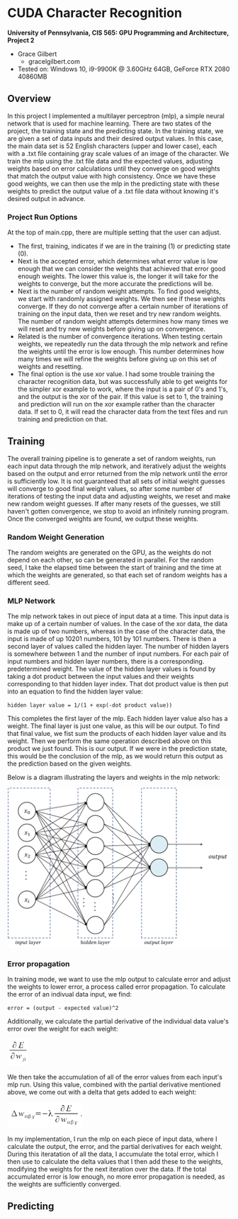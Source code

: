 CUDA Character Recognition
======================

**University of Pennsylvania, CIS 565: GPU Programming and Architecture, Project 2**

* Grace Gilbert
  * gracelgilbert.com
* Tested on: Windows 10, i9-9900K @ 3.60GHz 64GB, GeForce RTX 2080 40860MB

## Overview
In this project I implemented a multilayer perceptron (mlp), a simple neural network that is used for machine learning.  There are two states of the project, the training state and the predicting state.  In the training state, we are given a set of data inputs and their desired output values.  In this case, the main data set is 52 English characters (upper and lower case), each with a .txt file containing gray scale values of an image of the character.  We train the mlp using the .txt file data and the expected values, adjusting weights based on error calculations until they converge on good weights that match the output value with high consistency. Once we have these good weights, we can then use the mlp in the predicting state with these weights to predict the output value of a .txt file data without knowing it's desired output in advance.  

### Project Run Options
At the top of main.cpp, there are multiple setting that the user can adjust. 
- The first, training, indicates if we are in the training (1) or predicting state (0).
- Next is the accepted error, which determines what error value is low enough that we can consider the weights that achieved that error good enough weights. The lower this value is, the longer it will take for the weights to converge, but the more accurate the predictions will be.  
- Next is the number of random weight attempts.  To find good weights, we start with randomly assigned weights.  We then see if these weights converge.  If they do not converge after a certain number of iterations of training on the input data, then we reset and try new random weights.  The number of random weight attempts determines how many times we will reset and try new weights before giving up on convergence.
- Related is the number of convergence iterations.  When testing certain weights, we repeatedly run the data through the mlp network and refine the weights until the error is low enough.  This number determines how many times we will refine the weights before giving up on this set of weights and resetting.
- The final option is the use xor value. I had some trouble training the character recognition data, but was successfully able to get weights for the simpler xor example to work, where the input is a pair of 0's and 1's, and the output is the xor of the pair.  If this value is set to 1, the training and prediction will run on the xor example rather than the character data.  If set to 0, it will read the character data from the text files and run training and prediction on that.

## Training
The overall training pipeline is to generate a set of random weights, run each input data through the mlp network, and iteratively adjust the weights based on the output and error returned from the mlp network until the error is sufficiently low.  It is not guaranteed that all sets of initial weight guesses will converge to good final weight values, so after some number of iterations of testing the input data and adjusting weights, we reset and make new random weight guesses.  If after many resets of the guesses, we still haven't gotten convergence, we stop to avoid an infinitely running program.  Once the converged weights are found, we output these weights. 
### Random Weight Generation
The random weights are generated on the GPU, as the weights do not depend on each other, so can be generated in parallel.  For the random seed, I take the elapsed time between the start of training and the time at which the weights are generated, so that each set of random weights has a different seed.
### MLP Network
The mlp network takes in out piece of input data at a time.  This input data is make up of a certain number of values.  In the case of the xor data, the data is made up of two numbers, whereas in the case of the character data, the input is made of up 10201 numbers, 101 by 101 numbers.  There is then a second layer of values called the hidden layer.  The number of hidden layers is somewhere between 1 and the number of input numbers.  For each pair of input numbers and hidden layer numbers, there is a corresponding. predetermined weight.  The value of the hidden layer values is found by taking a dot product between the input values and their weights corresponding to that hidden layer index. That dot product value is then put into an equation to find the hidden layer value:

```
hidden layer value = 1/(1 + exp(-dot product value))
```

This completes the first layer of the mlp.  Each hidden layer value also has a weight. The final layer is just one value, as this will be our output.  To find that final value, we fist sum the products of each hidden layer value and its weight.  Then we perform the same operation described above on this product we just found.  This is our output.  If we were in the prediction state, this would be the conclusion of the mlp, as we would return this output as the prediction based on the given weights. 

Below is a diagram illustrating the layers and weights in the mlp network:

![](img/MLP.png)

### Error propagation
In training mode, we want to use the mlp output to calculate error and adjust the weights to lower error, a process called error propagation.  To calculate the error of an indivual data input, we find:
```
error = (output - expected value)^2
```
Additionally, we calculate the partial derivative of the individual data value's error over the weight for each weight:

![](img/PartialDeriv.PNG)

We then take the accumulation of all of the error values from each input's mlp run.  Using this value, combined with the partial derivative mentioned above, we come out with a delta that gets added to each weight:

![](img/Delta.PNG)

In my implementation, I run the mlp on each piece of input data, where I calculate the output, the error, and the partial derivatives for each weight.  During this iteratation of all the data, I accumulate the total error, which I then use to calculate the delta values that I then add these to the weights, modifying the weights for the next iteration over the data. If the total accumulated error is low enough, no more error propagation is needed, as the weights are sufficiently converged.

## Predicting




